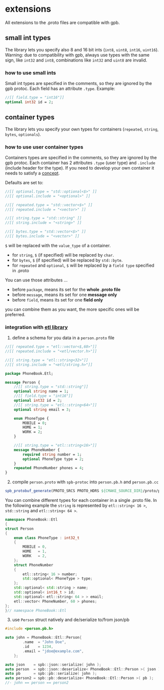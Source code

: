 # extensions

All extensions to the .proto files are compatible with gpb.

## small int types

The library lets you specify also 8 and 16 bit ints (`int8`, `uint8`, `int16`, `uint16`).
Warning: due to compatibility with gpb, always use types with the same sign, like `int32` and `int8`, combinations like `int32` and `uint8` are invalid.

### how to use small ints

Small int types are specified in the comments, so they are ignored by the gpb protoc.
Each field has an attribute `.type`. Example:

```proto
//[[ field.type = "int16"]]
optional int32 id = 2;
```

## container types

The library lets you specify your own types for containers (`repeated`, `string`, `bytes`, `optionals`).

### how to use user container types

Containers types are specified in the comments, so they are ignored by the gpb protoc.
Each container has 2 attributes `.type` (user type) and `.include` (include header for the type).
If you need to develop your own container it needs to satisfy a [concept](../include/spb/concepts.h).

Defaults are set to:

```proto
//[[ optional.type = "std::optional<$>" ]]
//[[ optional.include = "<optional>" ]]

//[[ repeated.type = "std::vector<$>" ]]
//[[ repeated.include = "<vector>" ]]

//[[ string.type = "std::string" ]]
//[[ string.include = "<string>" ]]

//[[ bytes.type = "std::vector<$>" ]]
//[[ bytes.include = "<vector>" ]]
```

`$` will be replaced with the `value_type` of a container.

- for `string`, `$` (if specified) will be replaced by `char`.
- for `bytes`, `$` (if specified) will be replaced by `std::byte`.
- for `repeated` and `optional`, `$` will be replaced by a `field type` specified in .proto

You can use those attributes ...

- before `package`, means its set for the **whole .proto file**
- before `message`, means its set for one **message only**
- before `field`, means its set for one **field only**

you can combine them as you want, the more specific ones will be preferred.

### integration with [etl library](https://github.com/ETLCPP/etl)

1. define a schema for you data in a `person.proto` file

```proto
//[[ repeated.type = "etl::vector<$,60>"]]
//[[ repeated.include = "<etl/vector.h>"]]

//[[ string.type = "etl::string<32>"]]
//[[ string.include = "<etl/string.h>"]]

package PhoneBook.Etl;

message Person {
    //[[ string.type = "std::string"]]
    optional string name = 1;
    //[[ field.type = "int16"]]
    optional int32 id = 2;
    //[[ string.type = "etl::string<64>"]]
    optional string email = 3;

    enum PhoneType {
        MOBILE = 0;
        HOME = 1;
        WORK = 2;
    }

    //[[ string.type = "etl::string<16>"]]
    message PhoneNumber {
        required string number = 1;
        optional PhoneType type = 2;
    }
    repeated PhoneNumber phones = 4;
}
```

2. compile `person.proto` with `spb-protoc` into `person.pb.h` and `person.pb.cc`

```cmake
spb_protobuf_generate(PROTO_SRCS PROTO_HDRS ${CMAKE_SOURCE_DIR}/proto/person.proto)
```

You can combine different types for each container in a single .proto file. In the following example the `string` is represented by `etl::string< 16 >`, `std::string` and `etl::string< 64 >`.

```C++
namespace PhoneBook::Etl
{
struct Person
{
    enum class PhoneType : int32_t
    {
        MOBILE = 0,
        HOME   = 1,
        WORK   = 2,
    };
    struct PhoneNumber
    {
        etl::string< 16 > number;
        std::optional< PhoneType > type;
    };
    std::optional< std::string > name;
    std::optional< int16_t > id;
    std::optional< etl::string< 64 > > email;
    etl::vector< PhoneNumber, 60 > phones;
};
}// namespace PhoneBook::Etl
```

3. use `Person` struct natively and de/serialize to/from json/pb

```CPP
#include <person.pb.h>

auto john = PhoneBook::Etl::Person{
        .name  = "John Doe",
        .id    = 1234,
        .email = "jdoe@example.com",
    };

auto json    = spb::json::serialize( john );
auto person  = spb::json::deserialize< PhoneBook::Etl::Person >( json );
auto pb      = spb::pb::serialize( john );
auto person2 = spb::pb::deserialize< PhoneBook::Etl::Person >( pb );
//- john == person == person2
```

